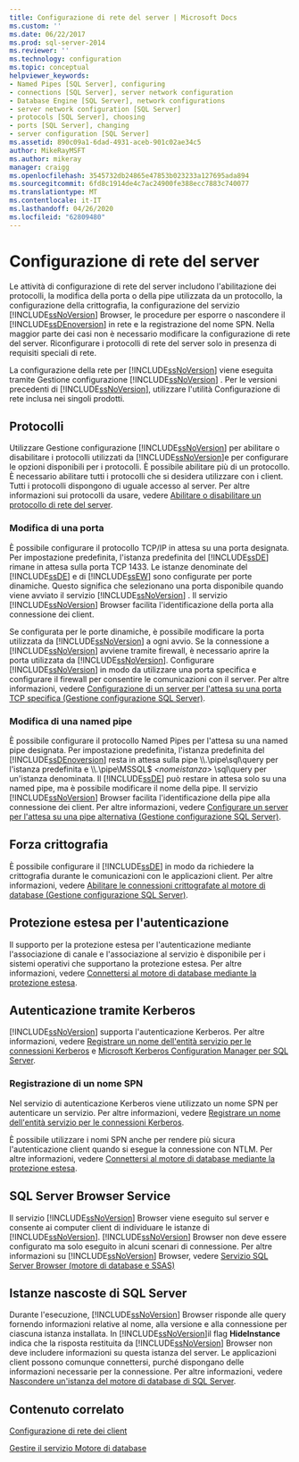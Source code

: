 ```yaml
---
title: Configurazione di rete del server | Microsoft Docs
ms.custom: ''
ms.date: 06/22/2017
ms.prod: sql-server-2014
ms.reviewer: ''
ms.technology: configuration
ms.topic: conceptual
helpviewer_keywords:
- Named Pipes [SQL Server], configuring
- connections [SQL Server], server network configuration
- Database Engine [SQL Server], network configurations
- server network configuration [SQL Server]
- protocols [SQL Server], choosing
- ports [SQL Server], changing
- server configuration [SQL Server]
ms.assetid: 890c09a1-6dad-4931-aceb-901c02ae34c5
author: MikeRayMSFT
ms.author: mikeray
manager: craigg
ms.openlocfilehash: 3545732db24865e47853b023233a127695ada894
ms.sourcegitcommit: 6fd8c1914de4c7ac24900fe388ecc7883c740077
ms.translationtype: MT
ms.contentlocale: it-IT
ms.lasthandoff: 04/26/2020
ms.locfileid: "62809480"
---
```

# <a name="server-network-configuration"></a>Configurazione di rete del server
  Le attività di configurazione di rete del server includono l'abilitazione dei protocolli, la modifica della porta o della pipe utilizzata da un protocollo, la configurazione della crittografia, la configurazione del servizio [!INCLUDE[ssNoVersion](../../includes/ssnoversion-md.md)] Browser, le procedure per esporre o nascondere il [!INCLUDE[ssDEnoversion](../../includes/ssdenoversion-md.md)] in rete e la registrazione del nome SPN. Nella maggior parte dei casi non è necessario modificare la configurazione di rete del server. Riconfigurare i protocolli di rete del server solo in presenza di requisiti speciali di rete.  
  
 La configurazione della rete per [!INCLUDE[ssNoVersion](../../includes/ssnoversion-md.md)] viene eseguita tramite Gestione configurazione [!INCLUDE[ssNoVersion](../../includes/ssnoversion-md.md)] . Per le versioni precedenti di [!INCLUDE[ssNoVersion](../../includes/ssnoversion-md.md)], utilizzare l'utilità Configurazione di rete inclusa nei singoli prodotti.  
  
## <a name="protocols"></a>Protocolli  
 Utilizzare Gestione configurazione [!INCLUDE[ssNoVersion](../../includes/ssnoversion-md.md)] per abilitare o disabilitare i protocolli utilizzati da [!INCLUDE[ssNoVersion](../../includes/ssnoversion-md.md)]e per configurare le opzioni disponibili per i protocolli. È possibile abilitare più di un protocollo. È necessario abilitare tutti i protocolli che si desidera utilizzare con i client. Tutti i protocolli dispongono di uguale accesso al server. Per altre informazioni sui protocolli da usare, vedere [Abilitare o disabilitare un protocollo di rete del server](enable-or-disable-a-server-network-protocol.md).  
  
### <a name="changing-a-port"></a>Modifica di una porta  
 È possibile configurare il protocollo TCP/IP in attesa su una porta designata. Per impostazione predefinita, l'istanza predefinita del [!INCLUDE[ssDE](../../includes/ssde-md.md)] rimane in attesa sulla porta TCP 1433. Le istanze denominate del [!INCLUDE[ssDE](../../includes/ssde-md.md)] e di [!INCLUDE[ssEW](../../includes/ssew-md.md)] sono configurate per porte dinamiche. Questo significa che selezionano una porta disponibile quando viene avviato il servizio [!INCLUDE[ssNoVersion](../../includes/ssnoversion-md.md)] . Il servizio [!INCLUDE[ssNoVersion](../../includes/ssnoversion-md.md)] Browser facilita l'identificazione della porta alla connessione dei client.  
  
 Se configurata per le porte dinamiche, è possibile modificare la porta utilizzata da [!INCLUDE[ssNoVersion](../../includes/ssnoversion-md.md)] a ogni avvio. Se la connessione a [!INCLUDE[ssNoVersion](../../includes/ssnoversion-md.md)] avviene tramite firewall, è necessario aprire la porta utilizzata da [!INCLUDE[ssNoVersion](../../includes/ssnoversion-md.md)]. Configurare [!INCLUDE[ssNoVersion](../../includes/ssnoversion-md.md)] in modo da utilizzare una porta specifica e configurare il firewall per consentire le comunicazioni con il server. Per altre informazioni, vedere [Configurazione di un server per l'attesa su una porta TCP specifica &#40;Gestione configurazione SQL Server&#41;](configure-a-server-to-listen-on-a-specific-tcp-port.md).  
  
### <a name="changing-a-named-pipe"></a>Modifica di una named pipe  
 È possibile configurare il protocollo Named Pipes per l'attesa su una named pipe designata. Per impostazione predefinita, l'istanza predefinita del [!INCLUDE[ssDEnoversion](../../includes/ssdenoversion-md.md)] resta in attesa sulla pipe \\\\.\pipe\sql\query per l'istanza predefinita e \\\\.\pipe\MSSQL$ *\<nomeistanza>* \sql\query per un'istanza denominata. Il [!INCLUDE[ssDE](../../includes/ssde-md.md)] può restare in attesa solo su una named pipe, ma è possibile modificare il nome della pipe. Il servizio [!INCLUDE[ssNoVersion](../../includes/ssnoversion-md.md)] Browser facilita l'identificazione della pipe alla connessione dei client. Per altre informazioni, vedere [Configurare un server per l'attesa su una pipe alternativa &#40;Gestione configurazione SQL Server&#41;](configure-a-server-to-listen-on-an-alternate-pipe.md).  
  
## <a name="force-encryption"></a>Forza crittografia  
 È possibile configurare il [!INCLUDE[ssDE](../../includes/ssde-md.md)] in modo da richiedere la crittografia durante le comunicazioni con le applicazioni client. Per altre informazioni, vedere [Abilitare le connessioni crittografate al motore di database &#40;Gestione configurazione SQL Server&#41;](enable-encrypted-connections-to-the-database-engine.md).  
  
## <a name="extended-protection-for-authentication"></a>Protezione estesa per l'autenticazione  
 Il supporto per la protezione estesa per l'autenticazione mediante l'associazione di canale e l'associazione al servizio è disponibile per i sistemi operativi che supportano la protezione estesa. Per altre informazioni, vedere [Connettersi al motore di database mediante la protezione estesa](connect-to-the-database-engine-using-extended-protection.md).  
  
## <a name="authenticating-by-using-kerberos"></a>Autenticazione tramite Kerberos  
 [!INCLUDE[ssNoVersion](../../includes/ssnoversion-md.md)] supporta l'autenticazione Kerberos. Per altre informazioni, vedere [Registrare un nome dell'entità servizio per le connessioni Kerberos](register-a-service-principal-name-for-kerberos-connections.md) e [Microsoft Kerberos Configuration Manager per SQL Server](https://www.microsoft.com/download/details.aspx?id=39046).  
  
### <a name="registering-a-server-principal-name-spn"></a>Registrazione di un nome SPN  
 Nel servizio di autenticazione Kerberos viene utilizzato un nome SPN per autenticare un servizio. Per altre informazioni, vedere [Registrare un nome dell'entità servizio per le connessioni Kerberos](register-a-service-principal-name-for-kerberos-connections.md).  
  
 È possibile utilizzare i nomi SPN anche per rendere più sicura l'autenticazione client quando si esegue la connessione con NTLM. Per altre informazioni, vedere [Connettersi al motore di database mediante la protezione estesa](connect-to-the-database-engine-using-extended-protection.md).  
  
## <a name="sql-server-browser-service"></a>SQL Server Browser Service  
 Il servizio [!INCLUDE[ssNoVersion](../../includes/ssnoversion-md.md)] Browser viene eseguito sul server e consente ai computer client di individuare le istanze di [!INCLUDE[ssNoVersion](../../includes/ssnoversion-md.md)]. [!INCLUDE[ssNoVersion](../../includes/ssnoversion-md.md)] Browser non deve essere configurato ma solo eseguito in alcuni scenari di connessione. Per altre informazioni su [!INCLUDE[ssNoVersion](../../includes/ssnoversion-md.md)] Browser, vedere [Servizio SQL Server Browser &#40;motore di database e SSAS&#41;](sql-server-browser-service-database-engine-and-ssas.md)  
  
## <a name="hiding-sql-server"></a>Istanze nascoste di SQL Server  
 Durante l'esecuzione, [!INCLUDE[ssNoVersion](../../includes/ssnoversion-md.md)] Browser risponde alle query fornendo informazioni relative al nome, alla versione e alla connessione per ciascuna istanza installata. In [!INCLUDE[ssNoVersion](../../includes/ssnoversion-md.md)]il flag **HideInstance** indica che la risposta restituita da [!INCLUDE[ssNoVersion](../../includes/ssnoversion-md.md)] Browser non deve includere informazioni su questa istanza del server. Le applicazioni client possono comunque connettersi, purché dispongano delle informazioni necessarie per la connessione. Per altre informazioni, vedere [Nascondere un'istanza del motore di database di SQL Server](../sql-server-database-engine-overview.md).  
  
## <a name="related-content"></a>Contenuto correlato  
 [Configurazione di rete dei client](client-network-configuration.md)  
  
 [Gestire il servizio Motore di database](manage-the-database-engine-services.md)  
  
  
